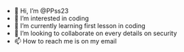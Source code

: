- 👋 Hi, I’m @PPss23
- 👀 I’m interested in coding
- 🌱 I’m currently learning first lesson in coding
- 💞️ I’m looking to collaborate on every details on security
- 📫 How to reach me is on my email 

<!---
PPss23/PPss23 is a ✨ special ✨ repository because its `README.md` (this file) appears on your GitHub profile.
You can click the Preview link to take a look at your changes.
--->
